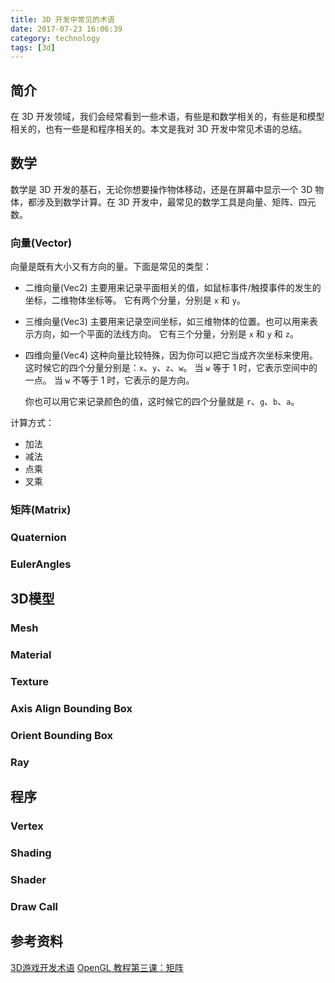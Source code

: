 ```yaml
---
title: 3D 开发中常见的术语
date: 2017-07-23 16:06:39
category: technology
tags: [3d]
---
```


## 简介
在 3D 开发领域，我们会经常看到一些术语，有些是和数学相关的，有些是和模型相关的，也有一些是和程序相关的。本文是我对 3D 开发中常见术语的总结。

## 数学
数学是 3D 开发的基石，无论你想要操作物体移动，还是在屏幕中显示一个 3D 物体，都涉及到数学计算。在 3D 开发中，最常见的数学工具是向量、矩阵、四元数。

### 向量(Vector)
向量是既有大小又有方向的量。下面是常见的类型：

- 二维向量(Vec2)
  主要用来记录平面相关的值，如鼠标事件/触摸事件的发生的坐标，二维物体坐标等。
  它有两个分量，分别是 `x` 和 `y`。

- 三维向量(Vec3)
  主要用来记录空间坐标，如三维物体的位置。也可以用来表示方向，如一个平面的法线方向。
  它有三个分量，分别是 `x` 和 `y` 和 `z`。

- 四维向量(Vec4)
  这种向量比较特殊，因为你可以把它当成齐次坐标来使用。
  这时候它的四个分量分别是：`x`、`y`、`z`、`w`。
  当 `w` 等于 1 时，它表示空间中的一点。
  当 `w` 不等于 1 时，它表示的是方向。

  你也可以用它来记录颜色的值，这时候它的四个分量就是 `r`、`g`、`b`、`a`。


计算方式：

- 加法
- 减法
- 点乘
- 叉乘


### 矩阵(Matrix)

### Quaternion

### EulerAngles



## 3D模型

### Mesh

### Material

### Texture

### Axis Align Bounding Box

### Orient Bounding Box

### Ray


## 程序

### Vertex

### Shading

### Shader

### Draw Call

## 参考资料
[3D游戏开发术语](https://jmonkeyengine.github.io/wiki/jme3/terminology_zh.html)
[OpenGL 教程第三课：矩阵](http://www.opengl-tutorial.org/cn/beginners-tutorials/tutorial-3-matrices/)
